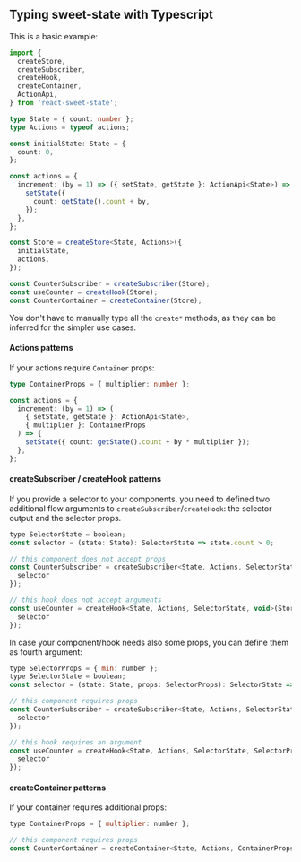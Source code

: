 ## Typing sweet-state with Typescript

This is a basic example:

```ts
import {
  createStore,
  createSubscriber,
  createHook,
  createContainer,
  ActionApi,
} from 'react-sweet-state';

type State = { count: number };
type Actions = typeof actions;

const initialState: State = {
  count: 0,
};

const actions = {
  increment: (by = 1) => ({ setState, getState }: ActionApi<State>) => {
    setState({
      count: getState().count + by,
    });
  },
};

const Store = createStore<State, Actions>({
  initialState,
  actions,
});

const CounterSubscriber = createSubscriber(Store);
const useCounter = createHook(Store);
const CounterContainer = createContainer(Store);
```

You don't have to manually type all the `create*` methods, as they can be inferred for the simpler use cases.

#### Actions patterns

If your actions require `Container` props:

```ts
type ContainerProps = { multiplier: number };

const actions = {
  increment: (by = 1) => (
    { setState, getState }: ActionApi<State>,
    { multiplier }: ContainerProps
  ) => {
    setState({ count: getState().count + by * multiplier });
  },
};
```

#### createSubscriber / createHook patterns

If you provide a selector to your components, you need to defined two additional flow arguments to `createSubscriber`/`createHook`: the selector output and the selector props.

```js
type SelectorState = boolean;
const selector = (state: State): SelectorState => state.count > 0;

// this component does not accept props
const CounterSubscriber = createSubscriber<State, Actions, SelectorState, void>(Store, {
  selector
});

// this hook does not accept arguments
const useCounter = createHook<State, Actions, SelectorState, void>(Store, {
  selector
});
```

In case your component/hook needs also some props, you can define them as fourth argument:

```js
type SelectorProps = { min: number };
type SelectorState = boolean;
const selector = (state: State, props: SelectorProps): SelectorState => state.count > props.min;

// this component requires props
const CounterSubscriber = createSubscriber<State, Actions, SelectorState, SelectorProps>(Store, {
  selector
});

// this hook requires an argument
const useCounter = createHook<State, Actions, SelectorState, SelectorProps>(Store, {
  selector
});
```

#### createContainer patterns

If your container requires additional props:

```js
type ContainerProps = { multiplier: number };

// this component requires props
const CounterContainer = createContainer<State, Actions, ContainerProps>(Store);
```
